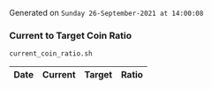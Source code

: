 Generated on `Sunday 26-September-2021 at 14:00:08`

### Current to Target Coin Ratio
`current_coin_ratio.sh`

Date|Current|Target|Ratio
---|---|---|---
